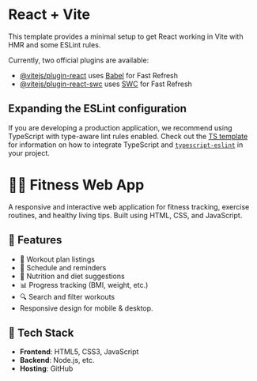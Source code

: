 # React + Vite

This template provides a minimal setup to get React working in Vite with HMR and some ESLint rules.

Currently, two official plugins are available:

- [@vitejs/plugin-react](https://github.com/vitejs/vite-plugin-react/blob/main/packages/plugin-react) uses [Babel](https://babeljs.io/) for Fast Refresh
- [@vitejs/plugin-react-swc](https://github.com/vitejs/vite-plugin-react/blob/main/packages/plugin-react-swc) uses [SWC](https://swc.rs/) for Fast Refresh

## Expanding the ESLint configuration

If you are developing a production application, we recommend using TypeScript with type-aware lint rules enabled. Check out the [TS template](https://github.com/vitejs/vite/tree/main/packages/create-vite/template-react-ts) for information on how to integrate TypeScript and [`typescript-eslint`](https://typescript-eslint.io) in your project.

# 🏋️‍♂️ Fitness Web App

A responsive and interactive web application for fitness tracking, exercise routines, and healthy living tips. Built using HTML, CSS, and JavaScript.

## 🚀 Features

- 📝 Workout plan listings
- 📅 Schedule and reminders
- 🍎 Nutrition and diet suggestions
- 📊 Progress tracking (BMI, weight, etc.)
- 🔍 Search and filter workouts
- Responsive design for mobile & desktop.


## 🔧 Tech Stack

- **Frontend**: HTML5, CSS3, JavaScript
- **Backend**:   Node.js, etc.
- **Hosting**: GitHub
